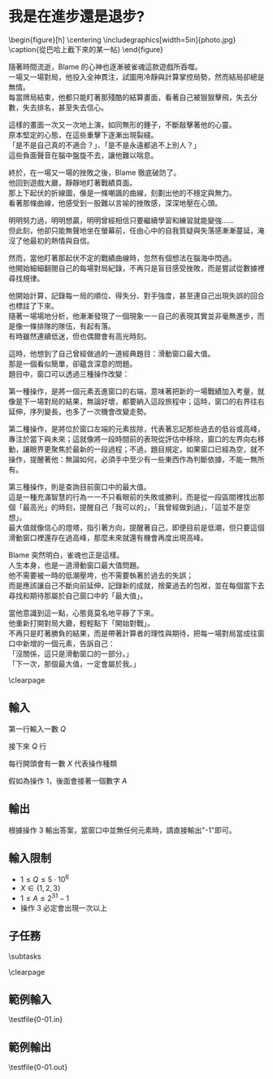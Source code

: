 # 我是在進步還是退步?

\begin{figure}[h]
\centering
\includegraphics[width=5in]{photo.jpg}
\caption{從巴哈上截下來的某一帖}
\end{figure}

隨著時間流逝，Blame 的心神也逐漸被雀魂這款遊戲所吞噬。  
一場又一場對局，他投入全神貫注，試圖用冷靜與計算掌控局勢，然而結局卻總是無情。  
每當牌局結束，他都只能盯著那殘酷的結算畫面，看著自己被狠狠擊飛，失去分數，失去排名，甚至失去信心。  

這樣的畫面一次又一次地上演，如同無形的錘子，不斷敲擊著他的心靈。  
原本堅定的心態，在這些重擊下逐漸出現裂縫。  
「是不是自己真的不適合？」、「是不是永遠都追不上別人？」  
這些負面聲音在腦中盤旋不去，讓他難以喘息。  

終於，在一場又一場的挫敗之後，Blame 徹底破防了。  
他回到遊戲大廳，靜靜地盯著戰績頁面。  
那上下起伏的折線圖，像是一條嘲諷的曲線，刻劃出他的不穩定與無力。  
看著那條曲線，他感受到一股難以言喻的挫敗感，深深地壓在心頭。  

明明努力過，明明想贏，明明曾經相信只要繼續學習和練習就能變強……  
但此刻，他卻只能無聲地坐在螢幕前，任由心中的自我質疑與失落感漸漸蔓延，淹沒了他最初的熱情與自信。

然而，當他盯著那起伏不定的戰績曲線時，忽然有個想法在腦海中閃過。  
他開始細細翻閱自己的每場對局紀錄，不再只是盲目感受挫敗，而是嘗試從數據裡尋找規律。  

他開始計算，記錄每一局的順位、得失分、對手強度，甚至連自己出現失誤的回合也標註了下來。  
隨著一場場地分析，他漸漸發現了一個現象㇐㇐自己的表現其實並非毫無進步，而是像一條排隊的隊伍，有起有落。  
有時雖然連續低迷，但也偶爾會有高光時刻。  

這時，他想到了自己曾經做過的一道經典題目：滑動窗口最大值。  
那是一個看似簡單，卻蘊含深意的問題。  
題目中，窗口可以透過三種操作改變：  

第一種操作，是將一個元素丟進窗口的右端，意味著把新的一場戰績加入考量，就像是下一場對局的結果，無論好壞，都要納入這段旅程中；這時，窗口的右界往右延伸，序列變長，也多了一次機會改變走勢。  

第二種操作，是將位於窗口左端的元素拔除，代表著忘記那些過去的低谷或高峰，專注於當下與未來；這就像將一段時間前的表現從評估中移除，窗口的左界向右移動，讓眼界更聚焦於最新的一段過程；不過，題目規定，如果窗口已經為空，就不操作，提醒著他：無論如何，必須手中至少有一些東西作為判斷依據，不能一無所有。  

第三種操作，則是查詢目前窗口中的最大值。  
這是一種充滿智慧的行為㇐㇐不只看眼前的失敗或勝利，而是從一段區間裡找出那個「最高光」的時刻，提醒自己「我可以的」，「我曾經做到過」，「這並不是空想」。  
最大值就像信心的燈塔，指引著方向，提醒著自己，即便目前是低潮，但只要這個滑動窗口裡還存在過高峰，那麼未來就還有機會再度出現高峰。  

Blame 突然明白，雀魂也正是這樣。  
人生本身，也是一道滑動窗口最大值問題。  
他不需要被一時的低潮壓垮，也不需要執著於過去的失誤；  
而是應該讓自己不斷向前延伸，記錄新的成就，捨棄過去的包袱，並在每個當下去尋找和期待那屬於自己窗口中的「最大值」。  

當他意識到這一點，心態竟莫名地平靜了下來。  
他重新打開對局大廳，輕輕點下「開始對戰」。  
不再只是盯著勝負的結果，而是帶著計算者的理性與期待，把每一場對局當成往窗口中新增的一個元素，告訴自己：  
「沒關係，這只是滑動窗口的一部分。」  
「下一次，那個最大值，一定會屬於我。」

\clearpage

## 輸入
第一行輸入一數 $Q$

接下來 $Q$ 行

每行開頭會有一數 $X$ 代表操作種類

假如為操作 $1$，後面會接著一個數字 $A$

## 輸出
根據操作 $3$ 輸出答案，當窗口中並無任何元素時，請直接輸出"-1"即可。

## 輸入限制
 - $1 \le Q \le 5 \cdot 10^6$
 - $X \in \{1, 2, 3\}$
 - $1 \le A \le 2^{31}-1$
 - 操作 $3$ 必定會出現一次以上

## 子任務
\subtasks

\clearpage

## 範例輸入
\testfile{0-01.in}

## 範例輸出
\testfile{0-01.out}
